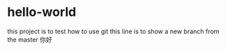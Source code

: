 # hello-world
this project is to test how to use git
this line is to show a new branch from the master
你好
